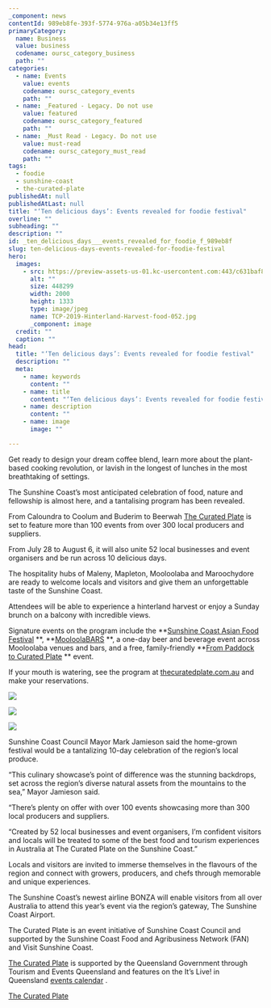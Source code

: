 ```yaml
---
_component: news
contentId: 989eb8fe-393f-5774-976a-a05b34e13ff5
primaryCategory:
  name: Business
  value: business
  codename: oursc_category_business
  path: ""
categories:
  - name: Events
    value: events
    codename: oursc_category_events
    path: ""
  - name: _Featured - Legacy. Do not use
    value: featured
    codename: oursc_category_featured
    path: ""
  - name: _Must Read - Legacy. Do not use
    value: must-read
    codename: oursc_category_must_read
    path: ""
tags:
  - foodie
  - sunshine-coast
  - the-curated-plate
publishedAt: null
publishedAtLast: null
title: "‘Ten delicious days’: Events revealed for foodie festival"
overline: ""
subheading: ""
description: ""
id: _ten_delicious_days___events_revealed_for_foodie_f_989eb8f
slug: ten-delicious-days-events-revealed-for-foodie-festival
hero:
  images:
    - src: https://preview-assets-us-01.kc-usercontent.com:443/c631baf8-1b46-001f-580c-d0001b68b4a8/521a73b9-c1f5-4871-9054-20c5f891f293/TCP-2019-Hinterland-Harvest-food-052.jpg
      alt: ""
      size: 448299
      width: 2000
      height: 1333
      type: image/jpeg
      name: TCP-2019-Hinterland-Harvest-food-052.jpg
      _component: image
  credit: ""
  caption: ""
head:
  title: "‘Ten delicious days’: Events revealed for foodie festival"
  description: ""
  meta:
    - name: keywords
      content: ""
    - name: title
      content: "‘Ten delicious days’: Events revealed for foodie festival"
    - name: description
      content: ""
    - name: image
      image: ""

---
```

Get ready to design your dream coffee blend, learn more about the plant-based cooking revolution, or lavish in the longest of lunches in the most breathtaking of settings.

The Sunshine Coast’s most anticipated celebration of food, nature and fellowship is almost here, and a tantalising program has been revealed.

From Caloundra to Coolum and Buderim to Beerwah [The Curated Plate](https://thecuratedplate.com.au/)
&#x20;is set to feature more than 100 events from over 300 local producers and suppliers.

From July 28 to August 6, it will also unite 52 local businesses and event organisers and be run across 10 delicious days.

The hospitality hubs of Maleny, Mapleton, Mooloolaba and Maroochydore are ready to welcome locals and visitors and give them an unforgettable taste of the Sunshine Coast.

Attendees will be able to experience a hinterland harvest or enjoy a Sunday brunch on a balcony with incredible views.

Signature events on the program include the **[Sunshine Coast Asian Food Festival](https://thecuratedplate.com.au/event/17872102-a/sunshine-coast-asian-food-festival)
**, **[MooloolaBARS](https://thecuratedplate.com.au/event/17872101-a/mooloolabars)
**, a one-day beer and beverage event across Mooloolaba venues and bars, and a free, family-friendly **[From Paddock to Curated Plate](https://thecuratedplate.com.au/event/17790983-a/paddock-to-the-curated-plate-presented-by-91-1-hot-fm)
** event.

If your mouth is watering, see the program at [thecuratedplate.com.au](https://thecuratedplate.com.au/)
&#x20;and make your reservations.

![](https://preview-assets-us-01.kc-usercontent.com:443/c631baf8-1b46-001f-580c-d0001b68b4a8/61f961eb-9e3b-46d5-9efd-0fa0a25f7d65/Beach-Beer-1024x684.jpeg)

![](https://preview-assets-us-01.kc-usercontent.com:443/c631baf8-1b46-001f-580c-d0001b68b4a8/c3e1637a-b23c-4c66-ad60-e6a70faea30f/TCP-2019-Spicers-Den_075-web.jpg)

![](https://preview-assets-us-01.kc-usercontent.com:443/c631baf8-1b46-001f-580c-d0001b68b4a8/7d24e911-fb70-4564-a6b2-1e0a24288270/BruceHaggiePhoto-Food-Fair-2265-1-1024x639.jpg)

Sunshine Coast Council Mayor Mark Jamieson said the home-grown festival would be a tantalizing 10-day celebration of the region’s local produce.

“This culinary showcase’s point of difference was the stunning backdrops, set across the region’s diverse natural assets from the mountains to the sea,” Mayor Jamieson said.

“There’s plenty on offer with over 100 events showcasing more than 300 local producers and suppliers.

“Created by 52 local businesses and event organisers, I’m confident visitors and locals will be treated to some of the best food and tourism experiences in Australia at The Curated Plate on the Sunshine Coast.”

Locals and visitors are invited to immerse themselves in the flavours of the region and connect with growers, producers, and chefs through memorable and unique experiences. 

The Sunshine Coast’s newest airline BONZA will enable visitors from all over Australia to attend this year’s event via the region’s gateway, The Sunshine Coast Airport.

The Curated Plate is an event initiative of Sunshine Coast Council and supported by the Sunshine Coast Food and Agribusiness Network (FAN) and Visit Sunshine Coast.

[The Curated Plate](https://thecuratedplate.com.au/)
&#x20;is supported by the Queensland Government through Tourism and Events Queensland and features on the It’s Live! in Queensland [events calendar](https://www.queensland.com/au/en/things-to-do/events/p-624e2c3ed06099cc27a9d133-the-curated-side-plate)
. 

[The Curated Plate](https://thecuratedplate.com.au/)
